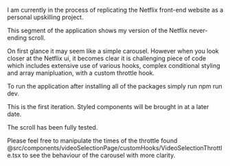 I am currently in the process of replicating the Netflix front-end website as a personal upskilling project.

This segment of the application shows my version of the Netflix never-ending scroll.

On first glance it may seem like a simple carousel. However when you look closer at the Netflix ui, it becomes clear it is challenging piece of code which includes extensive use of various hooks, complex conditional styling and array manipluation, with a custom throttle hook.

To run the application after installing all of the packages simply run npm run dev.

This is the first iteration. Styled components will be brought in at a later date.

The scroll has been fully tested. 

Please feel free to manipulate the times of the throttle found @src/components/videoSelectionPage/customHooks/VideoSelectionThrottle.tsx to see the behaviour of the carousel with more clarity.